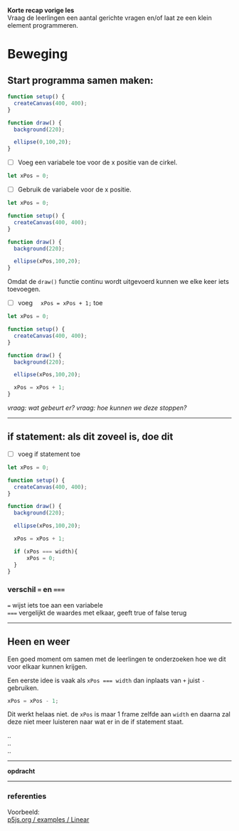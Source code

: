**Korte recap vorige les**  
Vraag de leerlingen een aantal gerichte vragen en/of laat ze een klein element programmeren.


# Beweging



## Start programma samen maken:

```javaScript
function setup() {
  createCanvas(400, 400);
}

function draw() {
  background(220);

  ellipse(0,100,20);
}
```

- [ ] Voeg een variabele toe voor de x positie van de cirkel.

```javaScript
let xPos = 0;
```

- [ ] Gebruik de variabele voor de x positie.  

```javaScript
let xPos = 0;

function setup() {
  createCanvas(400, 400);
}

function draw() {
  background(220);

  ellipse(xPos,100,20);
}
```

Omdat de `draw()` functie continu wordt uitgevoerd kunnen we elke keer iets toevoegen.

- [ ] voeg `  xPos = xPos + 1;` toe

```javaScript
let xPos = 0;

function setup() {
  createCanvas(400, 400);
}

function draw() {
  background(220);

  ellipse(xPos,100,20);

  xPos = xPos + 1;
}
```

*vraag: wat gebeurt er?*
*vraag: hoe kunnen we deze stoppen?*


---
## if statement: als dit zoveel is, doe dit

- [ ] voeg if statement toe

```javaScript
let xPos = 0;

function setup() {
  createCanvas(400, 400);
}

function draw() {
  background(220);

  ellipse(xPos,100,20);

  xPos = xPos + 1;

  if (xPos === width){
      xPos = 0;
  }
}
```

### verschil `=` en `===`

`=` wijst iets toe aan een variabele   
`===` vergelijkt de waardes met elkaar, geeft true of false terug



---
## Heen en weer

Een goed moment om samen met de leerlingen te onderzoeken hoe we dit voor elkaar kunnen krijgen.


Een eerste idee is vaak als `xPos === width` dan inplaats van `+` juist `-` gebruiken.

```javaScript
xPos = xPos - 1;
```

Dit werkt helaas niet. de `xPos` is maar 1 frame zelfde aan `width` en daarna zal deze niet meer luisteren naar wat er in de if statement staat.



..  
..  
..  




---
**opdracht**




---
### referenties

Voorbeeld:   
[p5js.org / examples / Linear](https://p5js.org/examples/motion-linear.html)
